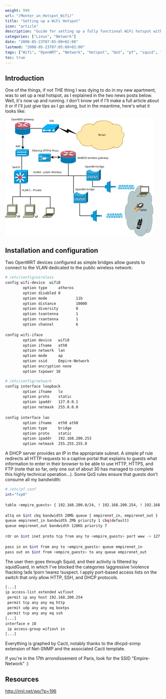 ```yaml
---
weight: 999
url: "/Monter_un_Hotspot_Wifi/"
title: "Setting up a WiFi Hotspot"
icon: "article"
description: "Guide for setting up a fully functional WiFi hotspot with OpenWRT, captive portal, and QoS"
categories: ["Linux", "Network"]
date: "2008-05-23T07:05:00+02:00"
lastmod: "2008-05-23T07:05:00+02:00"
tags: ["Wifi", "OpenWRT", "Network", "Hotspot", "QoS", "pf", "squid", "Firewall", "DHCP"]
toc: true
---
```


## Introduction

One of the things, if not THE thing I was dying to do in my new apartment, was to set up a real hotspot, as I explained in the two news posts below. Well, it's now up and running. I don't know yet if I'll make a full article about it or if I'll just give tips as I go along, but in the meantime, here's what it looks like:

![Empire Network](/images/empirenet.png)

## Installation and configuration

Two OpenWRT devices configured as simple bridges allow guests to connect to the VLAN dedicated to the public wireless network:

```bash
# /etc/config/wireless
config wifi-device  wifi0
        option type     atheros
        option disabled 0
        option mode             11b
        option distance         10000
        option diversity        0
        option txantenna        1
        option rxantenna        1
        option channel          6

config wifi-iface
        option device   wifi0
        option ifname   ath0
        option network  lan
        option mode     ap
        option ssid     Empire-Network
        option encryption none
        option txpower 18
```

```bash
# /etc/config/network
config interface loopback
        option ifname   lo
        option proto    static
        option ipaddr   127.0.0.1
        option netmask  255.0.0.0

config interface lan
        option ifname   eth0 ath0
        option type     bridge
        option proto    static
        option ipaddr   192.168.200.253
        option netmask  255.255.255.0
```

A DHCP server provides an IP in the appropriate subnet. A simple pf rule redirects all HTTP requests to a captive portal that explains to guests what information to enter in their browser to be able to use HTTP, HTTPS, and FTP (note that so far, only one out of about 30 has managed to complete this highly technical operation...). Some QoS rules ensure that guests don't consume all my bandwidth:

```bash
# /etc/pf.conf
int="fxp0"

table <empire_guests> { 192.168.200.0/24, ! 192.168.200.254, ! 192.168.200.253, ! 192.168.200.252 }

altq on $int cbq bandwidth 28Mb queue { empirenet_in, empirenet_out }
queue empirenet_in bandwidth 2Mb priority 1 cbq(default)
queue empirenet_out bandwidth 128Kb priority 7

rdr on $int inet proto tcp from any to <empire_guests> port www -> 127.0.0.1 port 80

pass in on $int from any to <empire_guests> queue empirenet_in
pass out on $int from <empire_guests> to any queue empirenet_out
```

The user then goes through Squid, and their activity is filtered by squidGuard, in which I've blocked the categories !aggressive !violence !hacking !ads !porn !warez !suspect.
I apply port-based access lists on the switch that only allow HTTP, SSH, and DHCP protocols.

```bash
[...]
ip access-list extended wifiout
 permit ip any host 192.168.200.254
 permit tcp any any eq http
 permit udp any any eq bootps
 permit tcp any any eq ssh
[...]
interface e 18
 ip access-group wifiout in
[...]
```

Everything is graphed by Cacti, notably thanks to the dhcpd-snmp extension of Net-SNMP and the associated Cacti template.

If you're in the 17th arrondissement of Paris, look for the SSID "Empire-Network" :)

## Resources

http://imil.net/wp/?p=196